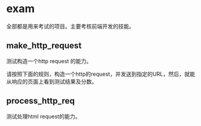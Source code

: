 # exam
全部都是用来考试的项目。主要考核前端开发的技能。

## make_http_request

测试构造一个http request 的能力。

请按照下面的规则，构造一个http的request，并发送到指定的URL，然后，就能从响应的页面上看到测试结果及分数。



## process_http_req

测试处理html request的能力。